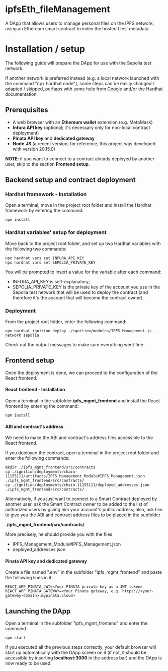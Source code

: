 # ipfsEth_fileManagement
A DApp that allows users to manage personal files on the IPFS network, using an Ethereum smart contract to index the hosted files' metadata.

# Installation / setup
The following guide will prepare the DApp for use with the Sepolia test network.

If another network is preferred instead (e.g. a local network launched with the command
"npx hardhat node"), some steps can be easily changed / adapted / skipped, perhaps with some
help from Google and/or the Hardhat documentation.

## Prerequisites
- A web browser with an **Ethereum wallet** extension (e.g. MetaMask)
- **Infura API key** (optional; it's necessary only for non-local contract deployment)
- **Pinata API key** and **dedicated gateway**
- **Node.JS** (a recent version; for reference, this project was developed with version 20.15.0)

**NOTE**: if you want to connect to a contract already deployed by another user, skip to the section
**Frontend setup**.

## Backend setup and contract deployment

### Hardhat framework - Installation
Open a terminal, move in the project root folder and install the Hardhat framework by entering the command:

	npm install

### Hardhat variables' setup for deployment
Move back to the project root folder, and set up two Hardhat variables with the following two commands:

	npx hardhat vars set INFURA_API_KEY
	npx hardhat vars set SEPOLIA_PRIVATE_KEY
	
You will be prompted to insert a value for the variable after each command:
- INFURA_API_KEY is self-explanatory;
- SEPOLIA_PRIVATE_KEY is the private key of the account you use in the Sepolia
test network that will be used to deploy the contract (and therefore it's the account
that will become the contract owner).


### Deployment
From the project root folder, enter the following command:

	npx hardhat ignition deploy ./ignition/modules/IPFS_Management.js --network sepolia

Check out the output messages to make sure everything went fine.


## Frontend setup
Once the deployment is done, we can proceed to the configuration of the React frontend.

 #### React frontend - Installation
Open a terminal in the subfolder **ipfs_mgmt_frontend** and install the React frontend by entering the command:

	npm install

#### ABI and contract's address
We need to make the ABI and contract's address files accessible to the React frontend.

If you deployed the contract, open a terminal in the project root folder and enter the following commands:

	mkdir ./ipfs_mgmt_frontend/src/contracts
	cp ./ignition/deployments/chain-11155111/artifacts/IPFS_Management_Module#IPFS_Management.json ./ipfs_mgmt_frontend/src/contracts/
	cp ./ignition/deployments/chain-11155111/deployed_addresses.json ./ipfs_mgmt_frontend/src/contracts/

Alternatively, if you just want to connect to a Smart Contract deployed by another user, ask the Smart Contract owner to be added
to the list of authorized users by giving him your account's public address; also, ask him to give you the ABI and contract address
files to be placed in the subfolder

**./ipfs_mgmt_frontend/src/contracts/**

More precisely, he should provide you with the files
- IPFS_Management_Module#IPFS_Management.json
- deployed_addresses.json
	
#### Pinata API key and dedicated gateway
Create a file named ".env" in the subfolder "ipfs_mgmt_frontend" and paste the following lines in it:

	REACT_APP_PINATA_JWT=<Your PINATA private key as a JWT token>
	REACT_APP_PINATA_GATEWAY=<Your Pinata gateway, e.g. https://<your-gateway-domain>.mypinata.cloud>

## Launching the DApp
Open a terminal in the subfolder "ipfs_mgmt_frontend" and enter the command

	npm start

If you executed all the previous steps correctly, your default browser will start up automatically with the
DApp screen on it (if not, it should be accessible by inserting **localhost:3000** in the address bar)
and the DApp is now ready to be used.
